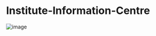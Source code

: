 # Institute-Information-Centre

![image](https://user-images.githubusercontent.com/53946198/158404289-aad9a1f6-e532-402c-b04e-2334acc5d150.png)
